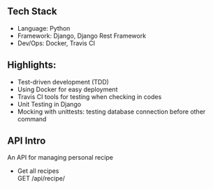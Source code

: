 ## Tech Stack
- Language: Python
- Framework: Django, Django Rest Framework
- Dev/Ops: Docker, Travis CI

## Highlights:
- Test-driven development (TDD)
- Using Docker for easy deployment
- Travis CI tools for testing when checking in codes
- Unit Testing in Django
- Mocking with unittests: testing database connection before other command

## API Intro
An API for managing personal recipe 
- Get all recipes  
GET /api/recipe/